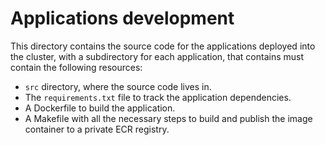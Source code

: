 # Applications development

This directory contains the source code for the applications deployed into the cluster, 
with a subdirectory for each application, that contains must contain the following resources: 

- `src` directory, where the source code lives in.
- The `requirements.txt` file to track the application dependencies.
- A Dockerfile to build the application.
- A Makefile with all the necessary steps to build and publish the image container to a private ECR registry.
